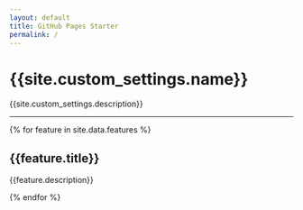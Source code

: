 ```yaml
---
layout: default
title: GitHub Pages Starter
permalink: /
---
```



<h1>{{site.custom_settings.name}}</h1>
<p>{{site.custom_settings.description}}</p>

<hr>

{% for feature in site.data.features %}

<div>
    <h2>{{feature.title}}</h2>
    {{feature.description}}
</div>

{% endfor %}

